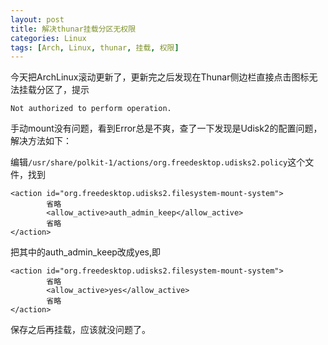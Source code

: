 ```yaml
---
layout: post
title: 解决thunar挂载分区无权限
categories: Linux
tags: [Arch, Linux, thunar, 挂载, 权限]
---
```


今天把ArchLinux滚动更新了，更新完之后发现在Thunar侧边栏直接点击图标无法挂载分区了，提示

    Not authorized to perform operation.

手动mount没有问题，看到Error总是不爽，查了一下发现是Udisk2的配置问题，解决方法如下：


编辑`/usr/share/polkit-1/actions/org.freedesktop.udisks2.policy`这个文件，找到



    <action id="org.freedesktop.udisks2.filesystem-mount-system">
            省略
            <allow_active>auth_admin_keep</allow_active>
            省略
    </action>
    
把其中的auth_admin_keep改成yes,即

    <action id="org.freedesktop.udisks2.filesystem-mount-system">
            省略
            <allow_active>yes</allow_active>
            省略
    </action>



保存之后再挂载，应该就没问题了。
